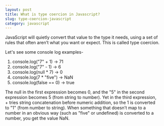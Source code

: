 ```yaml
---
layout: post
title: What is type coercion in Javascript?
slug: type-coercion-javascript
category: javascript
---
```


JavaScript will quietly convert that value to the type it needs, using a set of rules that often aren’t what you want or expect. 
This is called type coercion. 

Let's see some console log examples-

1. console.log("7" + 1) → 71
2. console.log("7" - 1) → 6
3. console.log(null * 7) → 0
4. console.log(7 * "five") → NaN
5. console.log(false == 0) → true

The null in the first expression becomes 0, and the "5" in the second expression becomes 5 (from string to number). Yet in the third expression, + tries string concatenation before numeric addition, so the 1 is converted to "1" (from number to string). When something that doesn’t map to a number in an obvious way (such as "five" or undefined) is converted to a number, you get the value NaN.